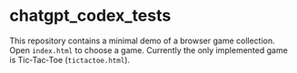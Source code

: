 # chatgpt_codex_tests

This repository contains a minimal demo of a browser game collection. Open `index.html` to choose a game. Currently the only implemented game is Tic‑Tac‑Toe (`tictactoe.html`).
